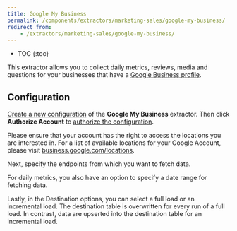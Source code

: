 ```yaml
---
title: Google My Business
permalink: /components/extractors/marketing-sales/google-my-business/
redirect_from:
    - /extractors/marketing-sales/google-my-business/
---
```


* TOC
{:toc}

This extractor allows you to collect daily metrics, reviews, media and questions for your businesses that have a [Google Business profile](https://www.google.com/business/).

## Configuration
[Create a new configuration](/components/#creating-component-configuration) of the **Google My Business** extractor.
Then click **Authorize Account** to [authorize the configuration](/components/#authorization). 

Please ensure that your account has the right to access the locations you are interested in. For a list of available locations for your Google Account, please visit [business.google.com/locations](https://business.google.com/locations).

Next, specify the endpoints from which you want to fetch data.

For daily metrics, you also have an option to specify a date range for fetching data. 

Lastly, in the Destination options, you can select a full load or an incremental load.
The destination table is overwritten for every run of a full load. In contrast, data are upserted into the destination table for an incremental load. 
